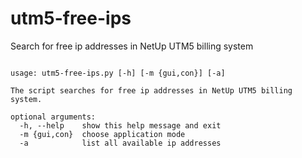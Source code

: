 # utm5-free-ips
Search for free ip addresses in NetUp UTM5 billing system

```

usage: utm5-free-ips.py [-h] [-m {gui,con}] [-a]

The script searches for free ip addresses in NetUp UTM5 billing system.

optional arguments:
  -h, --help    show this help message and exit
  -m {gui,con}  choose application mode
  -a            list all available ip addresses

```
